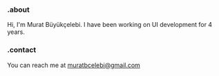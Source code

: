 ### .about
Hi, I'm Murat Büyükçelebi. I have been working on UI development for 4 years.

### .contact
You can reach me at muratbcelebi@gmail.com
